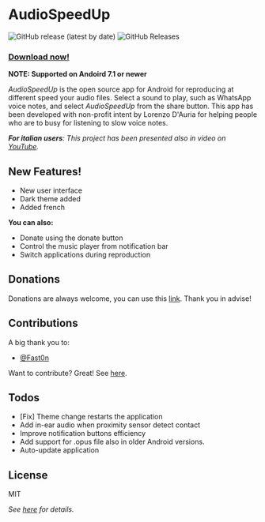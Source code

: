 # AudioSpeedUp 
![GitHub release (latest by date)](https://img.shields.io/github/v/release/bonsky97/AudioSpeedUp?style=social)
![GitHub Releases](https://img.shields.io/github/downloads/bonsky97/AudioSpeedUp/total?style=social)
### [**Download now!**](https://github.com/bonsky97/AudioSpeedUp/releases/latest/download/AudioSpeedUp.apk) 


**NOTE: Supported on Andoird 7.1 or newer**

*AudioSpeedUp* is the open source app for Android for reproducing at different speed your audio files. Select a sound to play, such as WhatsApp voice notes, and select *AudioSpeedUp* from the share button. This app has been developed with non-profit intent by Lorenzo D'Auria for helping people who are to busy for listening to slow voice notes.

_**For italian users**: This project has been presented also in video on [YouTube](https://youtu.be/IKIYfGBtt2g)._

## New Features!

  - New user interface
  - Dark theme added
  - Added french

**You can also:**
  - Donate using the donate button
  - Control the music player from notification bar
  - Switch applications during reproduction
  
## Donations

Donations are always welcome, you can use this [link](https://paypal.me/AudioSpeedUp). Thank you in advise!

## Contributions

A big thank you to:

 - [@Fast0n](https://github.com/fast0n)

Want to contribute? Great! See [here](https://github.com/bonsky97/AudioSpeedUp/blob/master/AudioSpeedUp/CONTRIBUTING.md).

## Todos
 
 - [Fix] Theme change restarts the application
 - Add in-ear audio when proximity sensor detect contact
 - Improve notification buttons efficiency
 - Add support for .opus file also in older Android versions.
 - Auto-update application

License
----
MIT

_See [here](https://github.com/bonsky97/AudioSpeedUp/blob/master/LICENSE) for details._
